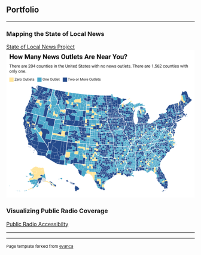 ## Portfolio

---

### Mapping the State of Local News 

[State of Local News Project](https://localnewsinitiative.northwestern.edu/projects/state-of-local-news/2023/)
<img src="images/MIp4L-how-many-news-outlets-are-near-you-.png"/>

### Visualizing Public Radio Coverage

[Public Radio Accessibilty]((https://arcg.is/zXmyz1))

---




---
<p style="font-size:11px">Page template forked from <a href="https://github.com/evanca/quick-portfolio">evanca</a></p>
<!-- Remove above link if you don't want to attibute -->
